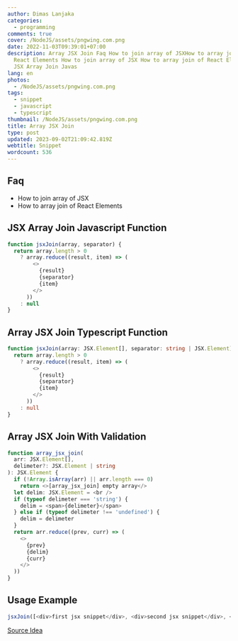 ```yaml
---
author: Dimas Lanjaka
categories:
  - programming
comments: true
cover: /NodeJS/assets/pngwing.com.png
date: 2022-11-03T09:39:01+07:00
description: Array JSX Join Faq How to join array of JSXHow to array join of
  React Elements How to join array of JSX How to array join of React Elements
  JSX Array Join Javas
lang: en
photos:
  - /NodeJS/assets/pngwing.com.png
tags:
  - snippet
  - javascript
  - typescript
thumbnail: /NodeJS/assets/pngwing.com.png
title: Array JSX Join
type: post
updated: 2023-09-02T21:09:42.819Z
webtitle: Snippet
wordcount: 536
---
```


## Faq
- How to join array of JSX
- How to array join of React Elements

## JSX Array Join Javascript Function
```javascript
function jsxJoin(array, separator) {
  return array.length > 0
    ? array.reduce((result, item) => (
        <>
          {result}
          {separator}
          {item}
        </>
      ))
    : null
}
```

## Array JSX Join Typescript Function
```typescript
function jsxJoin(array: JSX.Element[], separator: string | JSX.Element) {
  return array.length > 0
    ? array.reduce((result, item) => (
        <>
          {result}
          {separator}
          {item}
        </>
      ))
    : null
}
```

## Array JSX Join With Validation
```typescript
function array_jsx_join(
  arr: JSX.Element[],
  delimeter?: JSX.Element | string
): JSX.Element {
  if (!Array.isArray(arr) || arr.length === 0)
    return <>[array_jsx_join] empty array</>
  let delim: JSX.Element = <br />
  if (typeof delimeter === 'string') {
    delim = <span>{delimeter}</span>
  } else if (typeof delimeter !== 'undefined') {
    delim = delimeter
  }
  return arr.reduce((prev, curr) => (
    <>
      {prev}
      {delim}
      {curr}
    </>
  ))
}
```

## Usage Example
```javascript
jsxJoin([<div>first jsx snippet</div>, <div>second jsx snippet</div>, <div>third jsx snippet</div>])
```

[Source Idea](https://stackoverflow.com/a/51469655)
